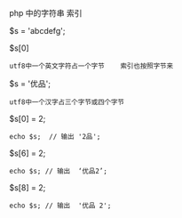 php 中的字符串 索引

$s = 'abcdefg';

$s[0] 

	utf8中一个英文字符占一个字节    索引也按照字节来

$s = '优品';
	
	utf8中一个汉字占三个字节或四个字节

$s[0] = 2;

	echo $s;  // 输出 '2品';

$s[6] = 2; 
	
	echo $s; // 输出  ‘优品2’;

$s[8] = 2;

	echo $s; // 输出  '优品 2';

